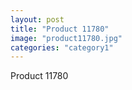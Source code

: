 ```yaml
---
layout: post
title: "Product 11780"
image: "product11780.jpg"
categories: "category1"
---
```

Product 11780
